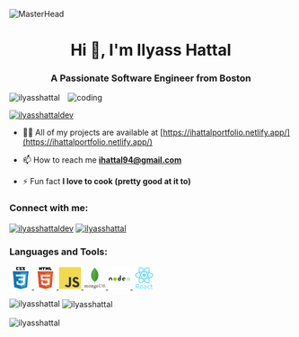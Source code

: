 ![MasterHead](https://static.vecteezy.com/system/resources/previews/000/344/684/original/programming-code-on-laptop-banner-vector-flat-illustration.jpg)
<h1 align="center">Hi 👋, I'm Ilyass Hattal</h1>
<h3 align="center">A Passionate Software Engineer from Boston</h3>
<img align= "right" alt="coding" width="400" src="https://i.pinimg.com/originals/54/e3/7d/54e37d8074ebcde1d96c77d7b2a7f310.gif">

<p align="left"> <img src="https://komarev.com/ghpvc/?username=ilyasshattal&label=Profile%20views&color=0e75b6&style=flat" alt="ilyasshattal" /> </p>

<p align="left"> <a href="https://twitter.com/ilyasshattaldev" target="blank"><img src="https://img.shields.io/twitter/follow/ilyasshattaldev?logo=twitter&style=for-the-badge" alt="ilyasshattaldev" /></a> </p>

- 👨‍💻 All of my projects are available at [https://ihattalportfolio.netlify.app/](https://ihattalportfolio.netlify.app/)

- 📫 How to reach me **ihattal94@gmail.com**

- ⚡ Fun fact **I love to cook (pretty good at it to)**

<h3 align="left">Connect with me:</h3>
<p align="left">
<a href="https://twitter.com/ilyasshattaldev" target="blank"><img align="center" src="https://raw.githubusercontent.com/rahuldkjain/github-profile-readme-generator/master/src/images/icons/Social/twitter.svg" alt="ilyasshattaldev" height="30" width="40" /></a>
<a href=https://www.linkedin.com/in/ilyass-hattal" target="blank"><img align="center" src="https://raw.githubusercontent.com/rahuldkjain/github-profile-readme-generator/master/src/images/icons/Social/linked-in-alt.svg" alt="ilyasshattal" height="30" width="40" /></a>
</p>

<h3 align="left">Languages and Tools:</h3>
<p align="left"> <a href="https://www.w3schools.com/css/" target="_blank" rel="noreferrer"> <img src="https://raw.githubusercontent.com/devicons/devicon/master/icons/css3/css3-original-wordmark.svg" alt="css3" width="40" height="40"/> </a> <a href="https://www.w3.org/html/" target="_blank" rel="noreferrer"> <img src="https://raw.githubusercontent.com/devicons/devicon/master/icons/html5/html5-original-wordmark.svg" alt="html5" width="40" height="40"/> </a> <a href="https://developer.mozilla.org/en-US/docs/Web/JavaScript" target="_blank" rel="noreferrer"> <img src="https://raw.githubusercontent.com/devicons/devicon/master/icons/javascript/javascript-original.svg" alt="javascript" width="40" height="40"/> </a> <a href="https://www.mongodb.com/" target="_blank" rel="noreferrer"> <img src="https://raw.githubusercontent.com/devicons/devicon/master/icons/mongodb/mongodb-original-wordmark.svg" alt="mongodb" width="40" height="40"/> </a> <a href="https://nodejs.org" target="_blank" rel="noreferrer"> <img src="https://raw.githubusercontent.com/devicons/devicon/master/icons/nodejs/nodejs-original-wordmark.svg" alt="nodejs" width="40" height="40"/> </a> <a href="https://reactjs.org/" target="_blank" rel="noreferrer"> <img src="https://raw.githubusercontent.com/devicons/devicon/master/icons/react/react-original-wordmark.svg" alt="react" width="40" height="40"/> </a> </p>

<p><img align="left" src="https://github-readme-stats.vercel.app/api/top-langs?username=ilyasshattal&show_icons=true&locale=en&layout=compact" alt="ilyasshattal" /></p>

<p>&nbsp;<img align="center" src="https://github-readme-stats.vercel.app/api?username=ilyasshattal&show_icons=true&locale=en" alt="ilyasshattal" /></p>

<p><img align="center" src="https://github-readme-streak-stats.herokuapp.com/?user=ilyasshattal&" alt="ilyasshattal" /></p>
